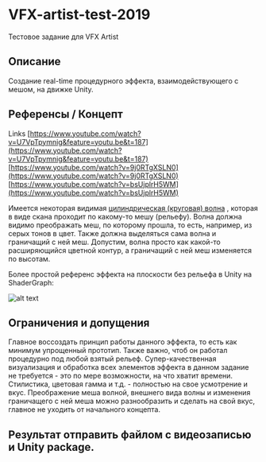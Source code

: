 # VFX-artist-test-2019
Тестовое задание для VFX Artist

## Описание
Создание real-time процедурного эффекта, взаимодействующего с мешом, на движке Unity.
## Референсы / Концепт

Links
[https://www.youtube.com/watch?v=U7VpTpymnig&feature=youtu.be&t=187](https://www.youtube.com/watch?v=U7VpTpymnig&feature=youtu.be&t=187)
[https://www.youtube.com/watch?v=9j0RTgXSLN0](https://www.youtube.com/watch?v=9j0RTgXSLN0)
[https://www.youtube.com/watch?v=bsUjplrH5WM](https://www.youtube.com/watch?v=bsUjplrH5WM)

Имеется некоторая видимая [цилиндрическая (круговая) волна](https://ru.wikipedia.org/wiki/Цилиндрическая_волна#/media/File:Blender3D_CircularWaveAnim.gif) , которая в виде скана проходит по какому-то мешу (рельефу). Волна должна видимо преображать меш, по которому прошла, то есть, например, из серых тонов в цвет. Также должна выделяться сама волна и граничащий с ней меш. Допустим, волна просто как какой-то расширяющийся цветной контур, а граничащий с ней меш изменяется по высотам. 

Более простой референс эффекта на плоскости без рельефа в Unity на ShaderGraph:

![alt text](http://url/to/img.png)

## Ограничения и допущения

Главное воссоздать принцип работы данного эффекта, то есть как минимум упрощенный прототип. Также важно, чтоб он работал процедурно под любой взятый рельеф. Супер-качественная визуализация и обработка всех элементов эффекта в данном задание не требуется - это по мере возможности, на что хватит времени. Стилистика, цветовая гамма и т.д. - полностью на свое усмотрение и вкус. Преображение меша волной, внешнего вида волны и изменения граничащего с ней меша можно разнообразить и сделать на свой вкус, главное не уходить от начального концепта.

## Результат отправить файлом с видеозаписью и Unity package.
